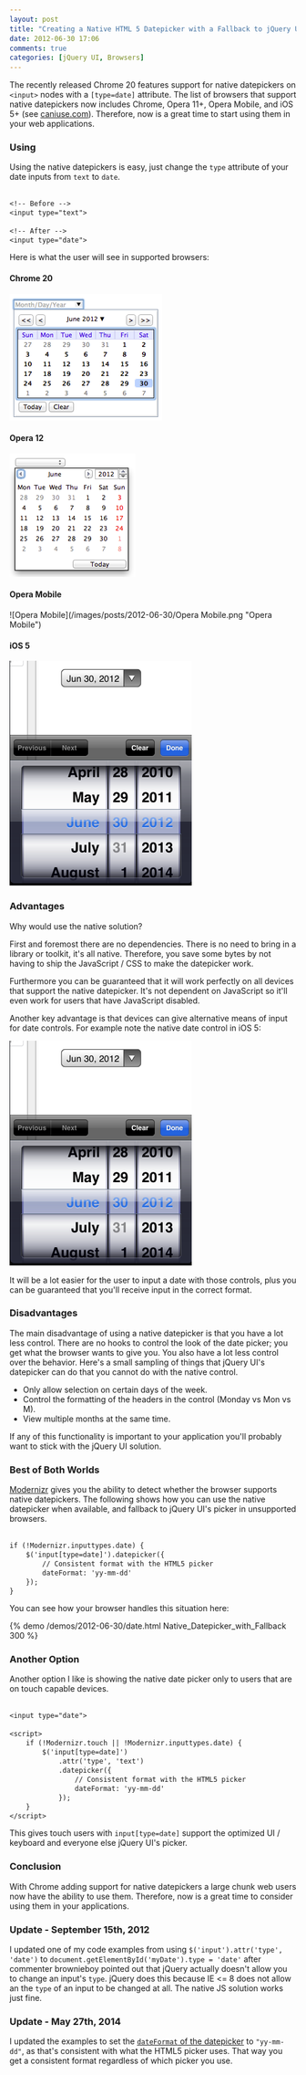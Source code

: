 ```yaml
---
layout: post
title: "Creating a Native HTML 5 Datepicker with a Fallback to jQuery UI"
date: 2012-06-30 17:06
comments: true
categories: [jQuery UI, Browsers]
---
```


The recently released Chrome 20 features support for native datepickers on `<input>` nodes with a `[type=date]` attribute.  The list of browsers that support native datepickers now includes Chrome, Opera 11+, Opera Mobile, and iOS 5+ (see [caniuse.com](http://caniuse.com/#feat=input-datetime)).  Therefore, now is a great time to start using them in your web applications.

<!--more-->

### Using

Using the native datepickers is easy, just change the `type` attribute of your date inputs from `text` to `date`.

<pre class="language-markup"><code>
&lt;!-- Before --&gt;
&lt;input type="text"&gt;

&lt;!-- After --&gt;
&lt;input type="date"&gt;
</code></pre>

Here is what the user will see in supported browsers:

#### Chrome 20

![Chrome 20](/images/posts/2012-06-30/Chrome.png "Chrome 20")

#### Opera 12

![Opera 12](/images/posts/2012-06-30/Opera.png "Opera 12")

#### Opera Mobile

![Opera Mobile](/images/posts/2012-06-30/Opera Mobile.png "Opera Mobile")

#### iOS 5

![iOS 5](/images/posts/2012-06-30/iOS5.png "iOS 5")

### Advantages

Why would use the native solution?

First and foremost there are no dependencies.  There is no need to bring in a library or toolkit, it's all native.  Therefore, you save some bytes by not having to ship the JavaScript / CSS to make the datepicker work.

Furthermore you can be guaranteed that it will work perfectly on all devices that support the native datepicker.  It's not dependent on JavaScript so it'll even work for users that have JavaScript disabled.

Another key advantage is that devices can give alternative means of input for date controls.  For example note the native date control in iOS 5:

![iOS 5](/images/posts/2012-06-30/iOS5.png "iOS 5")

It will be a lot easier for the user to input a date with those controls, plus you can be guaranteed that you'll receive input in the correct format.

### Disadvantages

The main disadvantage of using a native datepicker is that you have a lot less control.  There are no hooks to control the look of the date picker; you get what the browser wants to give you.  You also have a lot less control over the behavior.  Here's a small sampling of things that jQuery UI's datepicker can do that you cannot do with the native control.

* Only allow selection on certain days of the week.
* Control the formatting of the headers in the control (Monday vs Mon vs M).
* View multiple months at the same time.

If any of this functionality is important to your application you'll probably want to stick with the jQuery UI solution.

### Best of Both Worlds

[Modernizr](http://modernizr.com) gives you the ability to detect whether the browser supports native datepickers.  The following shows how you can use the native datepicker when available, and fallback to jQuery UI's picker in unsupported browsers.

<pre class="language-javascript"><code>
if (!Modernizr.inputtypes.date) {
    $('input[type=date]').datepicker({
        // Consistent format with the HTML5 picker
        dateFormat: 'yy-mm-dd'
    });
}
</code></pre>

You can see how your browser handles this situation here:

{% demo /demos/2012-06-30/date.html Native_Datepicker_with_Fallback 300 %}

### Another Option

Another option I like is showing the native date picker only to users that are on touch capable devices.

<pre class="language-markup"><code>
&lt;input type="date"&gt;

&lt;script&gt;
    if (!Modernizr.touch || !Modernizr.inputtypes.date) {
        $('input[type=date]')
            .attr('type', 'text')
            .datepicker({
                // Consistent format with the HTML5 picker
                dateFormat: 'yy-mm-dd'
            });
    }
&lt;/script&gt;
</code></pre>

This gives touch users with `input[type=date]` support the optimized UI / keyboard and everyone else jQuery UI's picker.

### Conclusion

With Chrome adding support for native datepickers a large chunk web users now have the ability to use them.  Therefore, now is a great time to consider using them in your applications.

### Update - September 15th, 2012

I updated one of my code examples from using ```$('input').attr('type', 'date')``` to ```document.getElementById('myDate').type = 'date'``` after commenter brownieboy pointed out that jQuery actually doesn't allow you to change an input's `type`.  jQuery does this because IE <= 8 does not allow an the `type` of an input to be changed at all.  The native JS solution works just fine.

### Update - May 27th, 2014

I updated the examples to set the [`dateFormat` of the datepicker](http://api.jqueryui.com/datepicker/#option-dateFormat) to `"yy-mm-dd"`, as that's consistent with what the HTML5 picker uses. That way you get a consistent format regardless of which picker you use.
